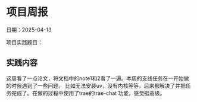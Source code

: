 # 项目周报

日期：2025-04-13

项目实践题目：

## 实践内容

这周看了一点论文，将文档中的note1和2看了一遍。本周的支线任务在一开始做的时候遇到了一些问题，
比如无法安装uv，没有内核等等，后来都解决了并把任务完成了。在做的过程中使用了trae的trae-chat
功能，感觉挺高级。



